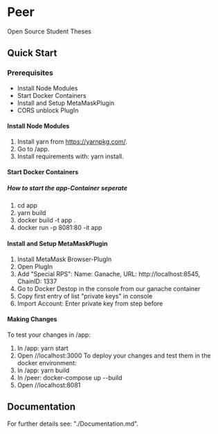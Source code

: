 # Peer
Open Source Student Theses

## Quick Start

### Prerequisites
- Install Node Modules
- Start Docker Containers
- Install and Setup MetaMaskPlugin
- CORS unblock PlugIn

#### Install Node Modules
1. Install yarn from https://yarnpkg.com/.
2. Go to /app.
3. Install requirements with: yarn install.

#### Start Docker Containers
##### How to start the app-Container seperate
1. cd app
2. yarn build
3. docker build -t app .
4. docker run -p 8081:80 -it app

#### Install and Setup MetaMaskPlugin
1. Install MetaMask Browser-PlugIn
2. Open PlugIn
3. Add "Special RPS": Name: Ganache, URL: http://localhost:8545, ChainID: 1337
4. Go to Docker Destop in the console from our ganache container
5. Copy first entry of list "private keys" in console 
6. Import Account: Enter private key from step before

#### Making Changes
To test your changes in /app:
1. In /app: yarn start
2. Open //localhost:3000
To deploy your changes and test them in the docker environment:
1. In /app: yarn build
2. In /peer: docker-compose up --build
3. Open //localhost:8081

## Documentation
For further details see: "./Documentation.md".


